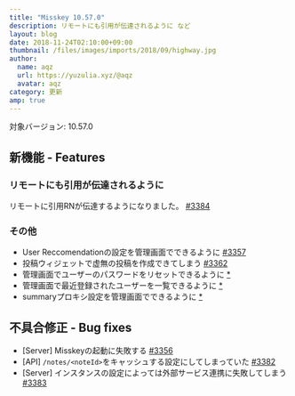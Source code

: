 ```yaml
---
title: "Misskey 10.57.0"
description: リモートにも引用が伝達されるように など
layout: blog
date: 2018-11-24T02:10:00+09:00
thumbnail: /files/images/imports/2018/09/highway.jpg
author:
  name: aqz
  url: https://yuzulia.xyz/@aqz
  avatar: aqz
category: 更新
amp: true
---
```

対象バージョン: 10.57.0

## 新機能 - Features
### リモートにも引用が伝達されるように
リモートに引用RNが伝達するようになりました。 [#3384](https://github.com/syuilo/misskey/pull/3384)

### その他
- User Reccomendationの設定を管理画面でできるように [#3357](https://github.com/syuilo/misskey/pull/3357)
- 投稿ウィジェットで虚無の投稿を作成できてしまう [#3362](https://github.com/syuilo/misskey/pull/3362)
- 管理画面でユーザーのパスワードをリセットできるように [*](https://github.com/syuilo/misskey/commit/246cead2b1e179a02d81793a5515688539c788cd)
- 管理画面で最近登録されたユーザーを一覧できるように [*](https://github.com/syuilo/misskey/commit/246cead2b1e179a02d81793a5515688539c788cd)
- summaryプロキシ設定を管理画面でできるように [*](https://github.com/syuilo/misskey/commit/0d272b1fb05c4098c31feb92ade9efa3bdfc9675)

## 不具合修正 - Bug fixes
- [Server] Misskeyの起動に失敗する [#3356](https://github.com/syuilo/misskey/pull/3356)
- [API] `/notes/<noteId>`をキャッシュする設定にしてしまっていた [#3382](https://github.com/syuilo/misskey/pull/3382)
- [Server] インスタンスの設定によっては外部サービス連携に失敗してしまう [#3383](https://github.com/syuilo/misskey/pull/3383)